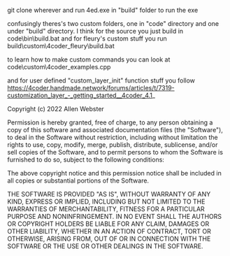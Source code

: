 
git clone wherever and run 4ed.exe in "build" folder to run the exe

confusingly theres's two custom folders, one in "code" directory and one under "build" directory.
I think for the source you just build in code\bin\build.bat and for fleury's custom stuff
you run build\custom\4coder_fleury\build.bat

to learn how to make custom commands you can look at code\custom\4coder_examples.cpp

and for user defined "custom_layer_init" function stuff you follow 
https://4coder.handmade.network/forums/articles/t/7319-customization_layer_-_getting_started__4coder_4.1_


Copyright (c) 2022 Allen Webster

Permission is hereby granted, free of charge, to any person obtaining a copy of this software and associated documentation files (the "Software"), to deal in the Software without restriction, including without limitation the rights to use, copy, modify, merge, publish, distribute, sublicense, and/or sell copies of the Software, and to permit persons to whom the Software is furnished to do so, subject to the following conditions:

The above copyright notice and this permission notice shall be included in all copies or substantial portions of the Software.

THE SOFTWARE IS PROVIDED "AS IS", WITHOUT WARRANTY OF ANY KIND, EXPRESS OR IMPLIED, INCLUDING BUT NOT LIMITED TO THE WARRANTIES OF MERCHANTABILITY, FITNESS FOR A PARTICULAR PURPOSE AND NONINFRINGEMENT. IN NO EVENT SHALL THE AUTHORS OR COPYRIGHT HOLDERS BE LIABLE FOR ANY CLAIM, DAMAGES OR OTHER LIABILITY, WHETHER IN AN ACTION OF CONTRACT, TORT OR OTHERWISE, ARISING FROM, OUT OF OR IN CONNECTION WITH THE SOFTWARE OR THE USE OR OTHER DEALINGS IN THE SOFTWARE.

